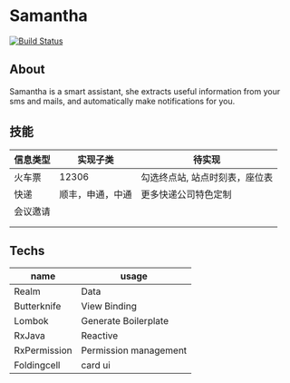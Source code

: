 # Samantha

[![Build Status](https://travis-ci.com/jonashao/Samantha.svg?token=w8o6xkMwHcpfRFpW3KZW&branch=master)](https://travis-ci.com/jonashao/Samantha)

## About

Samantha is a smart assistant, 
she extracts useful information from your sms and mails, 
and automatically make notifications for you.

## 技能

| 信息类型 | 实现子类     | 待实现              |
| ---- | -------- | ---------------- |
| 火车票  | 12306    | 勾选终点站, 站点时刻表，座位表 |
| 快递   | 顺丰，申通，中通 | 更多快递公司特色定制       |
| 会议邀请 |          |                  |
|      |          |                  |
|      |          |                  |

## Techs

| name         | usage                 |
| ------------ | --------------------- |
| Realm        | Data                  |
| Butterknife  | View Binding          |
| Lombok       | Generate Boilerplate  |
| RxJava       | Reactive              |
| RxPermission | Permission management |
| Foldingcell  | card ui               |

